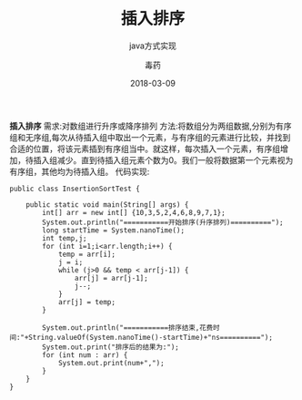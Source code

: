 ﻿---
layout:     post
title:      插入排序
subtitle:   java方式实现
date:       2018-03-09
author:     毒药
header-img: img/post-bg-re-vs-ng2.jpg
catalog: true
tags:
    - 算法
---

**插入排序**
	需求:对数组进行升序或降序排列
	方法:将数组分为两组数据,分别为有序组和无序组,每次从待插入组中取出一个元素，与有序组的元素进行比较，并找到合适的位置，将该元素插到有序组当中。就这样，每次插入一个元素，有序组增加，待插入组减少。直到待插入组元素个数为0。我们一般将数据第一个元素视为有序组，其他均为待插入组。
	代码实现:
	

```
public class InsertionSortTest {
	
	public static void main(String[] args) {
		int[] arr = new int[] {10,3,5,2,4,6,8,9,7,1};
		System.out.println("===========开始排序(升序排列)==========");
		long startTime = System.nanoTime();
		int temp,j;
		for (int i=1;i<arr.length;i++) {
			temp = arr[i];
			j = i;
			while (j>0 && temp < arr[j-1]) {
				arr[j] = arr[j-1];
				j--;
			}
			arr[j] = temp;
		}
		
		System.out.println("===========排序结束,花费时间:"+String.valueOf(System.nanoTime()-startTime)+"ns==========");
		System.out.print("排序后的结果为:");
		for (int num : arr) {
			System.out.print(num+",");
		}
	}
}
```